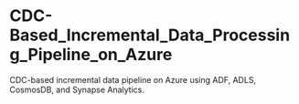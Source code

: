 # CDC-Based_Incremental_Data_Processing_Pipeline_on_Azure
CDC-based incremental data pipeline on Azure using ADF, ADLS, CosmosDB, and Synapse Analytics.
